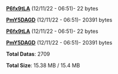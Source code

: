 [**P6fx9tLA**](/data/P6fx9tLA.txt) (12/11/22 - 06:51)- 22 bytes

[**PmY5DAGD**](/data/PmY5DAGD.txt) (12/11/22 - 06:51)- 20391 bytes

[**P6fx9tLA**](/data/P6fx9tLA.txt) (12/11/22 - 06:51)- 22 bytes

[**PmY5DAGD**](/data/PmY5DAGD.txt) (12/11/22 - 06:51)- 20391 bytes

**Total Datas**: 2709

**Total Size**: 15.38 MB / 15.4 MB